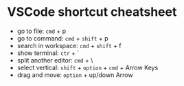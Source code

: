 # VSCode shortcut cheatsheet

- go to file: `cmd` + p
- go to command: `cmd` + `shift` + p
- search in workspace: `cmd` + `shift` + f
- show terminal: `ctr` + `
- split another editor: `cmd` + \
- select vertical: `shift` + `option` + `cmd` + Arrow Keys
- drag and move: `option` + up/down Arrow
